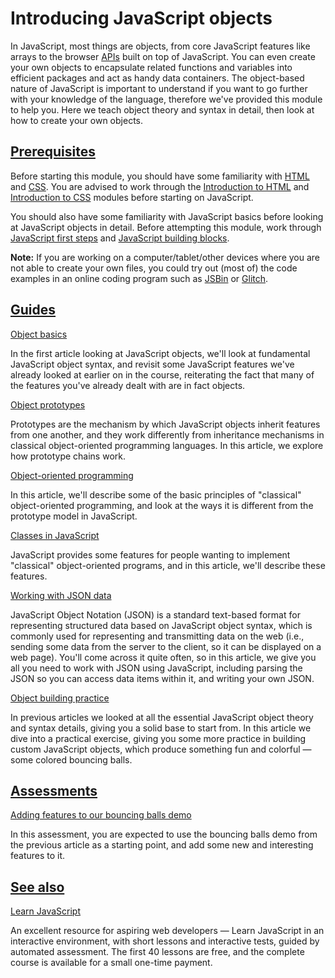 # Introducing JavaScript objects

In JavaScript, most things are objects, from core JavaScript features like arrays to the browser [APIs](https://developer.mozilla.org/en-US/docs/Glossary/API) built on top of JavaScript. You can even create your own objects to encapsulate related functions and variables into efficient packages and act as handy data containers. The object-based nature of JavaScript is important to understand if you want to go further with your knowledge of the language, therefore we've provided this module to help you. Here we teach object theory and syntax in detail, then look at how to create your own objects.

## [Prerequisites](https://developer.mozilla.org/en-US/docs/Learn/JavaScript/Objects#prerequisites)

Before starting this module, you should have some familiarity with [HTML](https://developer.mozilla.org/en-US/docs/Glossary/HTML) and [CSS](https://developer.mozilla.org/en-US/docs/Glossary/CSS). You are advised to work through the [Introduction to HTML](https://developer.mozilla.org/en-US/docs/Learn/HTML/Introduction_to_HTML) and [Introduction to CSS](https://developer.mozilla.org/en-US/docs/Learn/CSS/First_steps) modules before starting on JavaScript.

You should also have some familiarity with JavaScript basics before looking at JavaScript objects in detail. Before attempting this module, work through [JavaScript first steps](https://developer.mozilla.org/en-US/docs/Learn/JavaScript/First_steps) and [JavaScript building blocks](https://developer.mozilla.org/en-US/docs/Learn/JavaScript/Building_blocks).

**Note:** If you are working on a computer/tablet/other devices where you are not able to create your own files, you could try out (most of) the code examples in an online coding program such as [JSBin](https://jsbin.com/) or [Glitch](https://glitch.com/).

## [Guides](https://developer.mozilla.org/en-US/docs/Learn/JavaScript/Objects#guides)

[Object basics](https://developer.mozilla.org/en-US/docs/Learn/JavaScript/Objects/Basics)

In the first article looking at JavaScript objects, we'll look at fundamental JavaScript object syntax, and revisit some JavaScript features we've already looked at earlier on in the course, reiterating the fact that many of the features you've already dealt with are in fact objects.

[Object prototypes](https://developer.mozilla.org/en-US/docs/Learn/JavaScript/Objects/Object_prototypes)

Prototypes are the mechanism by which JavaScript objects inherit features from one another, and they work differently from inheritance mechanisms in classical object-oriented programming languages. In this article, we explore how prototype chains work.

[Object-oriented programming](https://developer.mozilla.org/en-US/docs/Learn/JavaScript/Objects/Object-oriented_programming)

In this article, we'll describe some of the basic principles of "classical" object-oriented programming, and look at the ways it is different from the prototype model in JavaScript.

[Classes in JavaScript](https://developer.mozilla.org/en-US/docs/Learn/JavaScript/Objects/Classes_in_JavaScript)

JavaScript provides some features for people wanting to implement "classical" object-oriented programs, and in this article, we'll describe these features.

[Working with JSON data](https://developer.mozilla.org/en-US/docs/Learn/JavaScript/Objects/JSON)

JavaScript Object Notation (JSON) is a standard text-based format for representing structured data based on JavaScript object syntax, which is commonly used for representing and transmitting data on the web (i.e., sending some data from the server to the client, so it can be displayed on a web page). You'll come across it quite often, so in this article, we give you all you need to work with JSON using JavaScript, including parsing the JSON so you can access data items within it, and writing your own JSON.

[Object building practice](https://developer.mozilla.org/en-US/docs/Learn/JavaScript/Objects/Object_building_practice)

In previous articles we looked at all the essential JavaScript object theory and syntax details, giving you a solid base to start from. In this article we dive into a practical exercise, giving you some more practice in building custom JavaScript objects, which produce something fun and colorful — some colored bouncing balls.

## [Assessments](https://developer.mozilla.org/en-US/docs/Learn/JavaScript/Objects#assessments)

[Adding features to our bouncing balls demo](https://developer.mozilla.org/en-US/docs/Learn/JavaScript/Objects/Adding_bouncing_balls_features)

In this assessment, you are expected to use the bouncing balls demo from the previous article as a starting point, and add some new and interesting features to it.

## [See also](https://developer.mozilla.org/en-US/docs/Learn/JavaScript/Objects#see_also)

[Learn JavaScript](https://learnjavascript.online/)

An excellent resource for aspiring web developers — Learn JavaScript in an interactive environment, with short lessons and interactive tests, guided by automated assessment. The first 40 lessons are free, and the complete course is available for a small one-time payment.